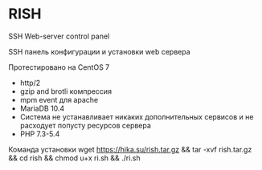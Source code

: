 # RISH
SSH Web-server control panel

SSH панель конфигурации и установки web сервера 

Протестировано на CentOS 7

* http/2
* gzip and brotli компрессия
* mpm event для apache
* MariaDB 10.4
* Система не устанавливает никаких дополнительных сервисов и не расходует попусту ресурсов сервера
* PHP 7.3-5.4

Команда установки
   wget https://hika.su/rish.tar.gz && tar -xvf rish.tar.gz && cd rish  && chmod u+x ri.sh && ./ri.sh
